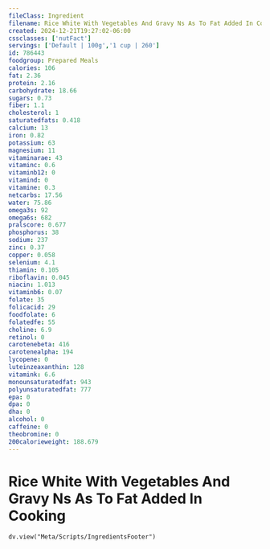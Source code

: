 ```yaml
---
fileClass: Ingredient
filename: Rice White With Vegetables And Gravy Ns As To Fat Added In Cooking
created: 2024-12-21T19:27:02-06:00
cssclasses: ['nutFact']
servings: ['Default | 100g','1 cup | 260']
id: 786443
foodgroup: Prepared Meals
calories: 106
fat: 2.36
protein: 2.16
carbohydrate: 18.66
sugars: 0.73
fiber: 1.1
cholesterol: 1
saturatedfats: 0.418
calcium: 13
iron: 0.82
potassium: 63
magnesium: 11
vitaminarae: 43
vitaminc: 0.6
vitaminb12: 0
vitamind: 0
vitamine: 0.3
netcarbs: 17.56
water: 75.86
omega3s: 92
omega6s: 682
pralscore: 0.677
phosphorus: 38
sodium: 237
zinc: 0.37
copper: 0.058
selenium: 4.1
thiamin: 0.105
riboflavin: 0.045
niacin: 1.013
vitaminb6: 0.07
folate: 35
folicacid: 29
foodfolate: 6
folatedfe: 55
choline: 6.9
retinol: 0
carotenebeta: 416
carotenealpha: 194
lycopene: 0
luteinzeaxanthin: 128
vitamink: 6.6
monounsaturatedfat: 943
polyunsaturatedfat: 777
epa: 0
dpa: 0
dha: 0
alcohol: 0
caffeine: 0
theobromine: 0
200calorieweight: 188.679
---
```


# Rice White With Vegetables And Gravy Ns As To Fat Added In Cooking

```dataviewjs
dv.view("Meta/Scripts/IngredientsFooter")
```